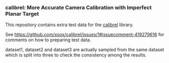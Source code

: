 ### calibrel: More Accurate Camera Calibration with Imperfect Planar Target

This repository contains extra test data for the
[calibrel](https://github.com/xoox/calibrel) library.

See https://github.com/xoox/calibrel/issues/1#issuecomment-419279616 for
comments on how to preparing test data.

dataset1, dataset2 and dataset3 are actually sampled from the same
dataset which is split into three to check the consistency among the
results.
